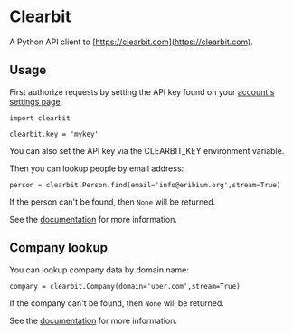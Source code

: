 # Clearbit

A Python API client to [https://clearbit.com](https://clearbit.com).

## Usage

First authorize requests by setting the API key found on your [account's settings page](https://clearbit.com/keys).

    import clearbit

    clearbit.key = 'mykey'

You can also set the API key via the CLEARBIT_KEY environment variable.

Then you can lookup people by email address:

    person = clearbit.Person.find(email='info@eribium.org',stream=True)

If the person can't be found, then `None` will be returned.

See the [documentation](https://clearbit.com/docs#person-api) for more information.

## Company lookup

You can lookup company data by domain name:

    company = clearbit.Company(domain='uber.com',stream=True)

If the company can't be found, then `None` will be returned.

See the [documentation](https://clearbit.com/docs#company-api) for more information.
